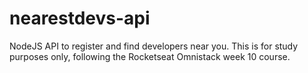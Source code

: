 # nearestdevs-api
NodeJS API to register and find developers near you. This is for study purposes only, following the Rocketseat Omnistack week 10 course.

